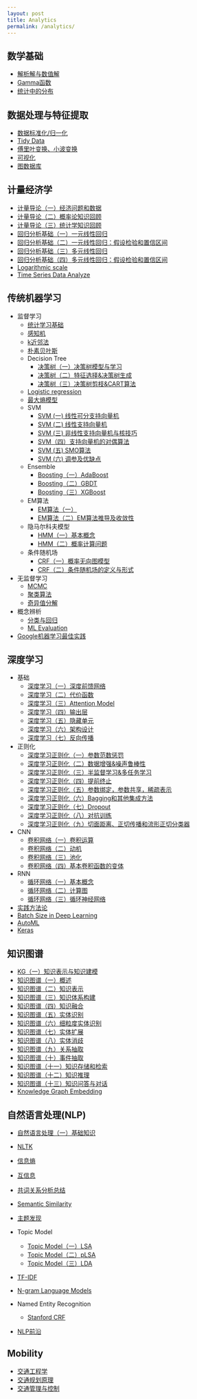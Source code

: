 ```yaml
---
layout: post
title: Analytics
permalink: /analytics/
---
```


## 数学基础

- [解析解与数值解](http://hxiaom.github.io/analytics/2019/04/23/solution.html)
- [Gamma函数](http://hxiaom.github.io/analytics/2019/04/21/gamma.html)
- [统计中的分布](http://hxiaom.github.io/analytics/2019/04/30/distribution.html)

## 数据处理与特征提取

- [数据标准化/归一化](http://hxiaom.github.io/analytics/2019/04/10/normalization.html)
- [Tidy Data](http://hxiaom.github.io/analytics/2019/01/01/tidy-data.html)
- [傅里叶变换、小波变换](http://hxiaom.github.io/analytics/2019/04/10/wavelet.html)
- [可视化](http://hxiaom.github.io/analytics/2019/07/04/visualization.html)
- [图数据库](http://hxiaom.github.io/2019/07/08/graph-databases.html)

## 计量经济学

- [计量导论（一）经济问题和数据](http://hxiaom.github.io/analytics/2019/06/27/eco-1.html)
- [计量导论（二）概率论知识回顾](http://hxiaom.github.io/analytics/2019/06/28/eco-2.html)
- [计量导论（三）统计学知识回顾](http://hxiaom.github.io/analytics/2019/07/04/eco-3.html)
- [回归分析基础（一）一元线性回归](http://hxiaom.github.io/analytics/2019/07/19/eco-4.html)
- [回归分析基础（二）一元线性回归：假设检验和置信区间](http://hxiaom.github.io/analytics/2019/07/24/eco-5.html)
- [回归分析基础（三）多元线性回归](http://hxiaom.github.io/analytics/2019/07/28/econ-6.html)
- [回归分析基础（四）多元线性回归：假设检验和置信区间](http://hxiaom.github.io/analytics/2019/07/30/econ-7.html)
- [Logarithmic scale](http://hxiaom.github.io/analytics/2019/03/27/log.html)
- [Time Series Data Analyze](http://hxiaom.github.io/analytics/2018/11/19/time-series-data.html)

## 传统机器学习

- 监督学习
    - [统计学习基础](http://hxiaom.github.io/analytics/2019/04/29/ml-basic.html)
    - [感知机](http://hxiaom.github.io/analytics/2019/04/21/perceptron.html)
    - [k近邻法](http://hxiaom.github.io/analytics/2019/04/23/knn.html)
    - [朴素贝叶斯](http://hxiaom.github.io/analytics/2019/04/12/naive-bayes.html)
    - Decision Tree
        - [决策树（一）决策树模型与学习](http://hxiaom.github.io/analytics/2019/04/14/decision-tree-1.html)
        - [决策树（二）特征选择&决策树生成](http://hxiaom.github.io/analytics/2019/04/14/decision-tree-2.html)
        - [决策树（三）决策树剪枝&CART算法](http://hxiaom.github.io/analytics/2019/04/15/decision-tree-3.html)
    - [Logistic regression](http://hxiaom.github.io/2019/04/28/logistic-regression.html)
    - [最大熵模型](http://hxiaom.github.io/analytics/2019/04/29/maxi-entropy.html)
    - SVM
        - [SVM (一) 线性可分支持向量机](http://hxiaom.github.io/analytics/2019/03/28/svm-1.html)
        - [SVM (二) 线性支持向量机](http://hxiaom.github.io/analytics/2019/03/29/SVM-2.html)
        - [SVM (三) 非线性支持向量机与核技巧](http://hxiaom.github.io/analytics/2019/03/30/svm-3.html)
        - [SVM（四）支持向量机的对偶算法](http://hxiaom.github.io/analytics/2019/04/02/svm-4.html)
        - [SVM (五) SMO算法](http://hxiaom.github.io/analytics/2019/04/07/smv-5.html)
        - [SVM (六) 调参及优缺点](http://hxiaom.github.io/analytics/2019/04/10/svm-6.html)
    - Ensemble
        - [Boosting（一）AdaBoost](http://hxiaom.github.io/analytics/2019/04/11/boosting.html)
        - [Boosting（二）GBDT](http://hxiaom.github.io/analytics/2019/04/12/boosting-tree.html)
        - [Boosting（三）XGBoost](http://hxiaom.github.io/analytics/2019/04/12/xgboost.html)
    - EM算法
        - [EM算法（一）](http://hxiaom.github.io/analytics/2019/04/18/em.html)
        - [EM算法（二）EM算法推导及收敛性](http://hxiaom.github.io/analytics/2019/04/25/em-2.html)
    - 隐马尔科夫模型
        - [HMM（一）基本概念](http://hxiaom.github.io/analytics/2019/05/06/hmm.html)
        - [HMM（二）概率计算问题](http://hxiaom.github.io/analytics/2019/05/06/hmm-2.html)
    - 条件随机场
        - [CRF（一）概率无向图模型](http://hxiaom.github.io/analytics/2019/05/06/crf.html)
        - [CRF（二）条件随机场的定义与形式](http://hxiaom.github.io/analytics/2019/05/07/crf-2.html)
- 无监督学习
    - [MCMC](http://hxiaom.github.io/analytics/2019/04/23/mcmc.html)
    - [聚类算法](http://hxiaom.github.io/analytics/2019/04/30/clustering.html)
    - [奇异值分解](http://hxiaom.github.io/analytics/2019/04/17/SVD.html)
- 概念辨析
    - [分类与回归](http://hxiaom.github.io/analytics/2019/04/23/regression-classification.html)
    - [ML Evaluation](http://hxiaom.github.io/analytics/2018/12/25/evaluation-of-machine-learning-model.html)
- [Google机器学习最佳实践](http://hxiaom.github.io/analytics/2019/07/10/ml-best-practice.html)

## 深度学习

- 基础
    - [深度学习（一）深度前馈网络](http://hxiaom.github.io/analytics/2019/04/01/dl-1.html)
    - [深度学习（二）代价函数](http://hxiaom.github.io/analytics/2019/04/07/dl-2.html)
    - [深度学习（三）Attention Model](http://hxiaom.github.io/analytics/2019/05/05/attention-model.html)
    - [深度学习（四）输出层](http://hxiaom.github.io/analytics/2019/05/07/dl-3.html)
    - [深度学习（五）隐藏单元](http://hxiaom.github.io/analytics/2019/05/09/dl-5.html)
    - [深度学习（六）架构设计](http://hxiaom.github.io/analytics/2019/05/09/dl-6.html)
    - [深度学习（七）反向传播](http://hxiaom.github.io/analytics/2019/05/10/dl-7.html)
- 正则化
    - [深度学习正则化（一）参数范数惩罚](http://hxiaom.github.io/analytics/2019/05/12/dl-8.html)
    - [深度学习正则化（二）数据增强&噪声鲁棒性](http://hxiaom.github.io/analytics/2019/05/13/dl-9.html)
    - [深度学习正则化（三）半监督学习&多任务学习](http://hxiaom.github.io/analytics/2019/05/14/dl-10.html)
    - [深度学习正则化（四）提前终止](http://hxiaom.github.io/analytics/2019/05/14/dl-11.html)
    - [深度学习正则化（五）参数绑定，参数共享，稀疏表示](http://hxiaom.github.io/analytics/2019/05/15/dl-12.html)
    - [深度学习正则化（六）Bagging和其他集成方法](http://hxiaom.github.io/analytics/2019/05/15/dl-13.html)
    - [深度学习正则化（七）Dropout](http://hxiaom.github.io/analytics/2019/05/15/dl-14.html)
    - [深度学习正则化（八）对抗训练](http://hxiaom.github.io/analytics/2019/05/16/dl-15.html)
    - [深度学习正则化（九）切面距离、正切传播和流形正切分类器](http://hxiaom.github.io/analytics/2019/05/16/dl-16.html)
- CNN
    - [卷积网络（一）卷积运算](http://hxiaom.github.io/analytics/2019/05/17/dl-17.html)
    - [卷积网络（二）动机](http://hxiaom.github.io/analytics/2019/05/19/dl-18.html)
    - [卷积网络（三）池化](http://hxiaom.github.io/analytics/2019/05/20/dl-19.html)
    - [卷积网络（四）基本卷积函数的变体](http://hxiaom.github.io/analytics/2019/05/21/dl-20.html)
- RNN
    - [循环网络（一）基本概念](http://hxiaom.github.io/analytics/2019/05/21/dl-21.html)
    - [循环网络（二）计算图](http://hxiaom.github.io/analytics/2019/05/22/dl-22.html)
    - [循环网络（三）循环神经网络](http://hxiaom.github.io/analytics/2019/05/28/dl-23.html)
- [实践方法论](http://hxiaom.github.io/analytics/2019/07/05/dl-24.html)
- [Batch Size in Deep Learning](http://hxiaom.github.io/analytics/2018/12/26/batch-size.html)
- [AutoML](http://hxiaom.github.io/analytics/2019/05/06/automl.html)
- [Keras](http://hxiaom.github.io/analytics/2018/12/25/Keras.html)

## 知识图谱

- [KG（一）知识表示与知识建模](http://hxiaom.github.io/analytics/2019/05/05/knowledge-representation.html)
- [知识图谱（一）概述](http://hxiaom.github.io/analytics/2019/06/02/kg-1.html)
- [知识图谱（二）知识表示](http://hxiaom.github.io/analytics/2019/06/04/kg-2.html)
- [知识图谱（三）知识体系构建](http://hxiaom.github.io/analytics/2019/06/04/kg-3.html)
- [知识图谱（四）知识融合](http://hxiaom.github.io/analytics/2019/06/06/kg-4.html)
- [知识图谱（五）实体识别](http://hxiaom.github.io/analytics/2019/06/08/kg-5.html)
- [知识图谱（六）细粒度实体识别](http://hxiaom.github.io/analytics/2019/06/10/kg-6.html)
- [知识图谱（七）实体扩展](http://hxiaom.github.io/analytics/2019/06/12/kg-7.html)
- [知识图谱（八）实体消歧](http://hxiaom.github.io/analytics/2019/06/13/kg-8.html)
- [知识图谱（九）关系抽取](http://hxiaom.github.io/analytics/2019/06/19/kg-9.html)
- [知识图谱（十）事件抽取](http://hxiaom.github.io/analytics/2019/06/21/kg-10.html)
- [知识图谱（十一）知识存储和检索](http://hxiaom.github.io/analytics/2019/06/24/kg-11.html)
- [知识图谱（十二）知识推理](http://hxiaom.github.io/analytics/2019/06/25/kg-12.html)
- [知识图谱（十三）知识问答与对话](http://hxiaom.github.io/analytics/2019/06/27/kg-13.html)
- [Knowledge Graph Embedding](http://hxiaom.github.io/analytics/2018/12/29/Knowledge-graph-embedding.html)

## 自然语言处理(NLP)

- [自然语言处理（一）基础知识](http://hxiaom.github.io/method/2019/07/01/nlp.html)
- [NLTK](http://hxiaom.github.io/analytics/2018/09/18/NLP.html)
- [信息熵](http://hxiaom.github.io/analytics/2019/04/29/information-entropy.html)
- [互信息](http://hxiaom.github.io/analytics/2019/04/25/mi.html)
- [共词关系分析总结](http://hxiaom.github.io/2019/04/25/co-words.html)
- [Semantic Similarity](http://hxiaom.github.io/analytics/2019/04/02/semantic-similarity.html)
- [主题发现](http://hxiaom.github.io/analytics/2019/04/29/topic.html)
- Topic Model
    - [Topic Model（一）LSA](http://hxiaom.github.io/analytics/2019/04/17/topic-model-1.html)
    - [Topic Model（二）pLSA](http://hxiaom.github.io/analytics/2019/04/17/topic-model-2.html)
    - [Topic Model（三）LDA](http://hxiaom.github.io/analytics/2019/04/02/lda.html)
- [TF-IDF](http://hxiaom.github.io/analytics/2019/03/20/tf-idf.html)

- [N-gram Language Models](http://hxiaom.github.io/analytics/2019/04/15/n-gram.html)
- Named Entity Recognition
    - [Stanford CRF](http://hxiaom.github.io/analytics/2019/01/08/NER.html)
- [NLP前沿](http://hxiaom.github.io/anlaytics/2019/07/14/nlp-advanced.html)


## Mobility

- [交通工程学](http://hxiaom.github.io/2019/07/08/transportation-engineering.html)
- [交通规划原理](http://hxiaom.github.io/analytics/2019/07/13/traffic-planning.html)
- [交通管理与控制](http://hxiaom.github.io/analytics/2019/07/13/transportation-management.html)
